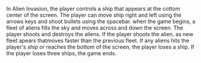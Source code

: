 In Alien Invasion, the player controls a ship that appears at the cottom center of the screen.
The player can move ship right and left using the arrows keys and shoot bullets using the spacebar.
when the game begins, a fleet of aliens fills the sky and moves across and down the screen.
The player shoots and destroys the aliens. If the player shoots the alien, as new fleet apears thatmoves faster than the previous fleet.
If any aliens hits the player's ship or reaches the bottom of the screen, the player loses a ship.
If the player loses three ships, the game ends.